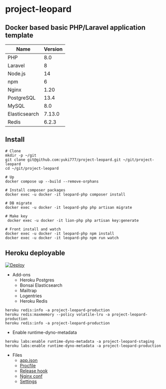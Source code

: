 # project-leopard

## Docker based basic PHP/Laravel application template

| Name          | Version   |
| -----         | --------- |
| PHP           | 8.0       |
| Laravel       | 8         |
| Node.js       | 14        |
| npm           | 6         |
| Nginx         | 1.20      |
| PostgreSQL    | 13.4      |
| MySQL         | 8.0       |
| Elasticsearch | 7.13.0    |
| Redis         | 6.2.3     |

## Install

```
# Clone
mkdir -p ~/git
git clone git@github.com:yuki777/project-leopard.git ~/git/project-leopard
cd ~/git/project-leopard

# Up
docker compose up --build --remove-orphans

# Install composer packages
docker exec -u docker -it leopard-php composer install

# DB migrate
docker exec -u docker -it leopard-php php artisan migrate

# Make key
 docker exec -u docker -it lion-php php artisan key:generate

# Front install and watch
docker exec -u docker -it leopard-php npm install
docker exec -u docker -it leopard-php npm run watch
```

## Heroku deployable

<a href="https://heroku.com/deploy?template=https://github.com/yuki777/project-leopard">
<img src="https://www.herokucdn.com/deploy/button.svg" alt="Deploy">
</a>

- Add-ons
  - Heroku Postgres
  - Bonsai Elasticsearch
  - Mailtrap
  - Logentries
  - Heroku Redis
```
heroku redis:info -a project-leopard-production
heroku redis:maxmemory --policy volatile-lru -a project-leopard-production
heroku redis:info -a project-leopard-production
```
- Enable runtime-dyno-metadata
```
heroku labs:enable runtime-dyno-metadata -a project-leopard-staging
heroku labs:enable runtime-dyno-metadata -a project-leopard-production
```
- Files
    - [app.json](app.json)
    - [Procfile](Procfile)
    - [Release hook](heroku/release-hook.bash)
    - [Nginx conf](heroku/nginx.conf)
    - [Settings](https://user-images.githubusercontent.com/177159/132989088-f55c261c-456a-49a9-8487-40bf133c14ac.png)
